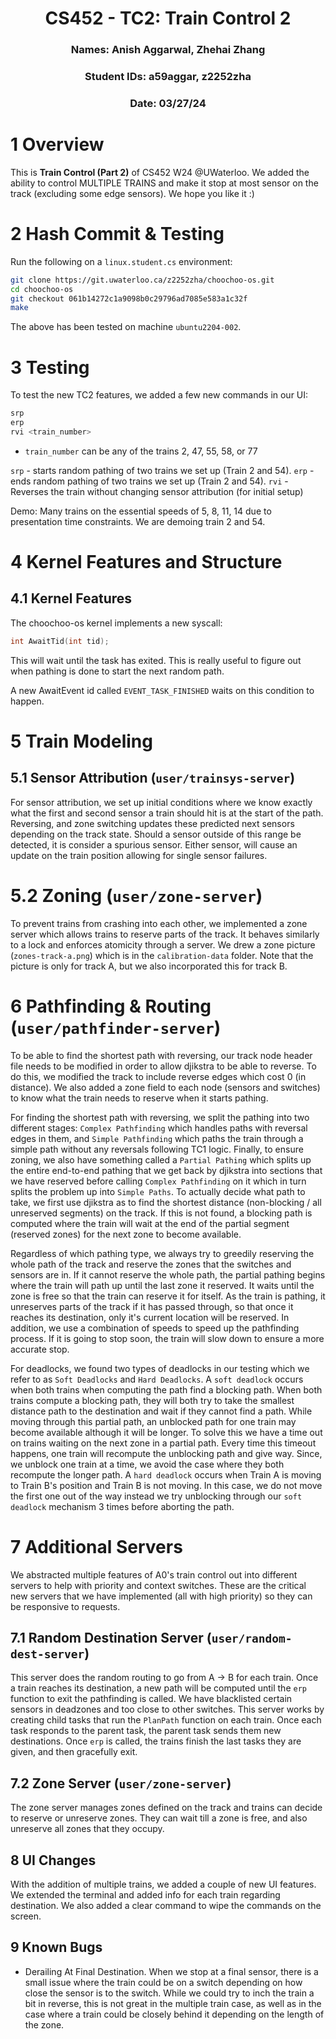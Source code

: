 <div align="center">

# CS452 - TC2: Train Control 2
### Names: Anish Aggarwal, Zhehai Zhang
### Student IDs: a59aggar, z2252zha
### Date: 03/27/24

</div>

# 1 Overview
This is **Train Control (Part 2)** of CS452 W24 @UWaterloo. We added the ability to control MULTIPLE TRAINS and make it stop at most sensor on the track (excluding some edge sensors). We hope you like it :)

# 2 Hash Commit & Testing
Run the following on a `linux.student.cs` environment:
```bash
git clone https://git.uwaterloo.ca/z2252zha/choochoo-os.git
cd choochoo-os
git checkout 061b14272c1a9098b0c29796ad7085e583a1c32f
make
```

The above has been tested on machine `ubuntu2204-002`.

# 3 Testing
To test the new TC2 features, we added a few new commands in our UI:

```c
srp
erp
rvi <train_number>
```

- `train_number` can be any of the trains 2, 47, 55, 58, or 77

`srp` - starts random pathing of two trains we set up (Train 2 and 54).
`erp` - ends random pathing of two trains we set up (Train 2 and 54).
`rvi` - Reverses the train without changing sensor attribution (for initial setup)

Demo: Many trains on the essential speeds of 5, 8, 11, 14 due to presentation time constraints. We are demoing train 2 and 54. 

# 4 Kernel Features and Structure

## 4.1 Kernel Features

The choochoo-os kernel implements a new syscall:

```c
int AwaitTid(int tid);
```

This will wait until the task has exited. This is really useful to figure out when pathing is done to start the next random path.

A new AwaitEvent id called `EVENT_TASK_FINISHED` waits on this condition to happen.

# 5 Train Modeling

## 5.1 Sensor Attribution (`user/trainsys-server`)
For sensor attribution, we set up initial conditions where we know exactly what the first and second sensor a train should hit is at the start of the path. Reversing, and zone switching updates these predicted next sensors depending on the track state. 
Should a sensor outside of this range be detected, it is consider a spurious sensor. Either sensor, will cause an update on the train position allowing for single sensor failures. 

# 5.2 Zoning (`user/zone-server`)
To prevent trains from crashing into each other, we implemented a zone server which allows trains
to reserve parts of the track. It behaves similarly to a lock and enforces atomicity through a server.
We drew a zone picture (`zones-track-a.png`) which is in the `calibration-data` folder. Note that the picture is only for track A, but we also incorporated this for track B.

# 6 Pathfinding & Routing (`user/pathfinder-server`)

To be able to find the shortest path with reversing, our track node header file needs to be 
modified in order to allow djikstra to be able to reverse. To do this, we modified the track to 
include reverse edges which cost 0 (in distance). We also added a zone field to each node (sensors and switches)
to know what the train needs to reserve when it starts pathing.

For finding the shortest path with reversing, we split the pathing into two different stages: `Complex Pathfinding` which handles paths with reversal edges in them, and `Simple Pathfinding` which paths the train through a simple path without any reversals following TC1 logic. Finally, to ensure zoning, we also have something called a `Partial Pathing` which splits up the entire end-to-end pathing that we get back by djikstra into sections that we have reserved before calling `Complex Pathfinding` on it which in turn splits the problem up into `Simple Paths`. To actually decide what path to take, we first use djikstra as to find the shortest distance (non-blocking / all unreserved segments) on the track. If this is not found, a blocking path is computed where the train will wait at the end of the partial segment (reserved zones) for the next zone to become available.

Regardless of which pathing type, we always try to greedily reserving the whole path 
of the track and reserve the zones that the switches and sensors are in. If it cannot reserve the whole path, the partial pathing begins where the train will path up until the last zone it reserved. It waits until the zone is free so that the train can reserve it for itself.
As the train is pathing, it unreserves parts of the track if it has passed through, so that once it reaches its destination, only it's current location will be reserved. In addition, we use a combination of speeds to speed up the pathfinding process. If it is going to stop soon, the train will slow down to ensure a more accurate stop.

For deadlocks, we found two types of deadlocks in our testing which we refer to as `Soft Deadlocks` and `Hard Deadlocks`. A `soft deadlock` occurs when both trains when computing the path find a blocking path. When both trains compute a blocking path, they will both try to take the smallest distance path to the destination and wait if they cannot find a path. While moving through this partial path, an unblocked path for one train may become available although it will be longer. To solve this we have a time out on trains waiting on the next zone in a partial path. Every time this timeout happens, one train will recompute the unblocking path and give way. Since, we unblock one train at a time, we avoid the case where they both recompute the longer path.
A `hard deadlock` occurs when Train A is moving to Train B's position and Train B is not moving. In this case, we do not move the first one out of the way instead we try unblocking through our `soft deadlock` mechanism 3 times before aborting the path.

# 7 Additional Servers
We abstracted multiple features of A0's train control out into different servers to help with priority and context switches. These are the critical new servers that we have implemented (all with high priority) so they can be responsive to requests.

## 7.1 Random Destination Server (`user/random-dest-server`)
This server does the random routing to go from A -> B for each train. Once a train reaches its destination, a new path will be computed until the `erp` function to exit the pathfinding is called. We have blacklisted certain sensors in deadzones and too close to other switches. This server works by creating child tasks that run the `PlanPath` function on each train. Once each task responds to the parent task, the parent task sends them new destinations. Once `erp` is called, the trains finish the last tasks they are given, and then gracefully exit.

## 7.2 Zone Server (`user/zone-server`)
The zone server manages zones defined on the track and trains can decide to reserve or unreserve zones. They can wait till a zone is free, and also unreserve all zones that they occupy.

## 8 UI Changes
With the addition of multiple trains, we added a couple of new UI features. We extended the terminal
and added info for each train regarding destination. We also added a clear command to wipe the commands on 
the screen.

## 9 Known Bugs
- Derailing At Final Destination. When we stop at a final sensor, there is a small issue where the train could be on a switch depending on how close the sensor is to the switch. While we could try to inch the train a bit in reverse, this is not great in the multiple train case, as well as in the case where a train could be closely behind it depending on the length of the zone.